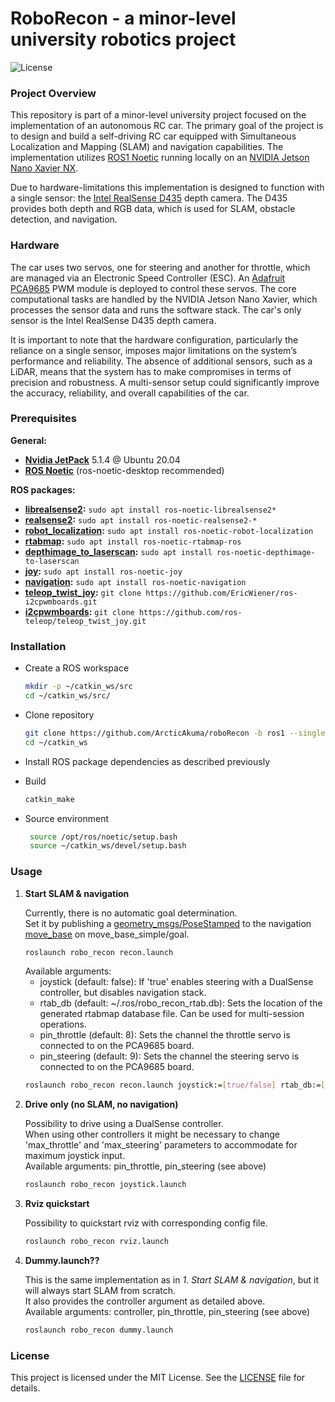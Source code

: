 # RoboRecon - a minor-level university robotics project

![License](https://img.shields.io/badge/license-MIT-green)

### Project Overview
This repository is part of a minor-level university project focused on the implementation of an autonomous RC car. 
The primary goal of the project is to design and build a self-driving RC car equipped with Simultaneous Localization and Mapping (SLAM) and navigation capabilities. 
The implementation utilizes [ROS1 Noetic](http://wiki.ros.org/noetic) running locally on an [NVIDIA Jetson Nano Xavier NX](https://www.nvidia.com/de-de/autonomous-machines/embedded-systems/jetson-xavier-nx/).<p>

Due to hardware-limitations this implementation is designed to function with a single sensor: the [Intel RealSense D435](https://www.intelrealsense.com/depth-camera-d435/) depth camera. 
The D435 provides both depth and RGB data, which is used for SLAM, obstacle detection, and navigation. 

### Hardware
The car uses two servos, one for steering and another for throttle, which are managed via an Electronic Speed Controller (ESC).
An [Adafruit PCA9685](https://www.adafruit.com/product/815) PWM module is deployed to control these servos. 
The core computational tasks are handled by the NVIDIA Jetson Nano Xavier, which processes the sensor data and runs the software stack. 
The car's only sensor is the Intel RealSense D435 depth camera.<p>

It is important to note that the hardware configuration, particularly the reliance on a single sensor, imposes major limitations on the system’s performance and reliability. 
The absence of additional sensors, such as a LiDAR, means that the system has to make compromises in terms of precision and robustness. 
A multi-sensor setup could significantly improve the accuracy, reliability, and overall capabilities of the car.

### Prerequisites
**General:**
* **[Nvidia JetPack](https://developer.nvidia.com/embedded/learn/get-started-jetson-nano-devkit)** 5.1.4 @ Ubuntu 20.04
* **[ROS Noetic](http://wiki.ros.org/noetic/Installation/Ubuntu)** (ros-noetic-desktop recommended)

**ROS packages:**
* **[librealsense2](https://github.com/IntelRealSense/librealsense):** ```sudo apt install ros-noetic-librealsense2*```
* **[realsense2](https://github.com/IntelRealSense/realsense-ros/tree/ros1-legacy):** ```sudo apt install ros-noetic-realsense2-*```
* **[robot_localization](http://wiki.ros.org/robot_localization):** ```sudo apt install ros-noetic-robot-localization```
* **[rtabmap](http://wiki.ros.org/rtabmap_ros):** ```sudo apt install ros-noetic-rtabmap-ros```
* **[depthimage_to_laserscan](http://wiki.ros.org/depthimage_to_laserscan):** ```sudo apt install ros-noetic-depthimage-to-laserscan```
* **[joy](http://wiki.ros.org/joy):** ```sudo apt install ros-noetic-joy```
* **[navigation](http://wiki.ros.org/navigation):** ```sudo apt install ros-noetic-navigation```
* **[teleop_twist_joy](https://github.com/EricWiener/ros-i2cpwmboards):** ```git clone https://github.com/EricWiener/ros-i2cpwmboards.git```
* **[i2cpwmboards](http://wiki.ros.org/teleop_twist_joy):** ```git clone https://github.com/ros-teleop/teleop_twist_joy.git```

### Installation
* Create a ROS workspace
   ```bash
   mkdir -p ~/catkin_ws/src
   cd ~/catkin_ws/src/
    ```
* Clone repository 
   ```bash
   git clone https://github.com/ArcticAkuma/roboRecon -b ros1 --singlebranch
   cd ~/catkin_ws
    ```
* Install ROS package dependencies as described previously

* Build
   ```bash
   catkin_make
    ```
* Source environment
   ```bash
    source /opt/ros/noetic/setup.bash
    source ~/catkin_ws/devel/setup.bash
    ```

### Usage
1. **Start SLAM & navigation**<p>
    Currently, there is no automatic goal determination.<br/> 
    Set it by publishing a [geometry_msgs/PoseStamped](https://docs.ros.org/en/api/geometry_msgs/html/msg/PoseStamped.html) to the navigation [move_base](http://wiki.ros.org/move_base#Action_Subscribed_Topics) on move_base_simple/goal.
   ```bash
   roslaunch robo_recon recon.launch
    ```
   Available arguments:
    * joystick (default: false): If 'true' enables steering with a DualSense controller, but disables navigation stack.
    * rtab_db (default: ~/.ros/robo_recon_rtab.db): Sets the location of the generated rtabmap database file. Can be used for multi-session operations.
    * pin_throttle (default: 8): Sets the channel the throttle servo is connected to on the PCA9685 board.
    * pin_steering (default: 9): Sets the channel the steering servo is connected to on the PCA9685 board.
    ```bash
    roslaunch robo_recon recon.launch joystick:=[true/false] rtab_db:=[path/to/rtabmap.db] pin_throttle:=[pin_throttle] pin_steering:=[pin_steering] 
    ```
2. **Drive only (no SLAM, no navigation)**<p>
    Possibility to drive using a DualSense controller.<br/> 
    When using other controllers it might be necessary to change 'max_throttle' and 'max_steering' parameters to accommodate for maximum joystick input.<br/>
    Available arguments: pin_throttle, pin_steering (see above)
   ```bash
   roslaunch robo_recon joystick.launch
    ```
3. **Rviz quickstart**<p>
    Possibility to quickstart rviz with corresponding config file.
   ```bash
   roslaunch robo_recon rviz.launch
    ```
4. **Dummy.launch??**<p>
    This is the same implementation as in _1. Start SLAM & navigation_, but it will always start SLAM from scratch.<br/>
    It also provides the controller argument as detailed above. <br/>
    Available arguments: controller, pin_throttle, pin_steering (see above)
   ```bash
   roslaunch robo_recon dummy.launch
    ```
   
### License
This project is licensed under the MIT License. See the [LICENSE](LICENSE) file for details.

